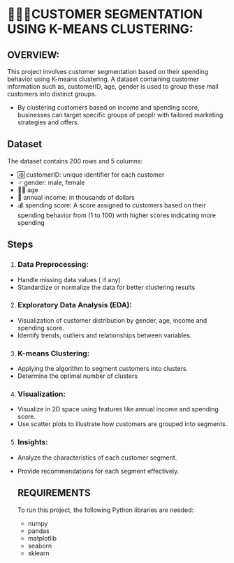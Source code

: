 # 🧑‍🤝‍🧑CUSTOMER SEGMENTATION USING K-MEANS CLUSTERING:

## OVERVIEW:
This project involves customer segmentation based on their spending behavior using K-means clustering. A dataset containing customer information such as, customerID, age, gender is used to group these mall customers into distinct groups. 
- By clustering customers based on income and spending score, businesses can target specific groups of peoplr with tailored marketing strategies and offers.


## Dataset
The dataset contains 200 rows and 5 columns:
- 🆔  customerID: unique identifier for each customer
- ♂️  gender: male, female
- 👨‍🦲  age
- 💸  annual income: in thousands of dollars
- 💰  spending score: A score assigned to customers based on their spending behavior from (1 to 100) with higher scores indicating more spending


## Steps
1. ### Data Preprocessing:
- Handle missing data values ( if any)
- Standardize or normalize the data for better clustering results

2. ### Exploratory Data Analysis (EDA):
- Visualization of customer distribution by gender, age, income and spending score.
- Identify trends, outliers and relationships between variables.

3. ### K-means Clustering:
- Applying the algorithm to segment customers into clusters.
- Determine the optimal number of clusters

4. ### Visualization:
- Visualize in 2D space using features like annual income and spending score.
- Use scatter plots to illustrate how customers are grouped into segments.

5. ### Insights:
- Analyze the characteristics of each customer segment.
- Provide recommendations for each segment effectively.

  ## REQUIREMENTS
  To run this project, the following Python libraries are needed:
  - numpy
  -  pandas
  -  matplotlib
  -  seaborn
  -  sklearn
